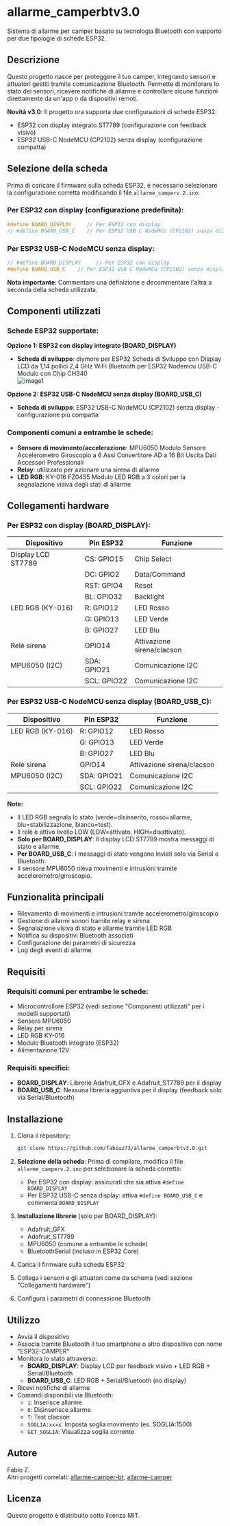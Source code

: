 # allarme_camperbtv3.0

Sistema di allarme per camper basato su tecnologia Bluetooth con supporto per due tipologie di schede ESP32.

## Descrizione

Questo progetto nasce per proteggere il tuo camper, integrando sensori e attuatori gestiti tramite comunicazione Bluetooth. Permette di monitorare lo stato dei sensori, ricevere notifiche di allarme e controllare alcune funzioni direttamente da un'app o da dispositivi remoti.

**Novità v3.0**: Il progetto ora supporta due configurazioni di schede ESP32:
- ESP32 con display integrato ST7789 (configurazione con feedback visivo)
- ESP32 USB-C NodeMCU (CP2102) senza display (configurazione compatta)

## Selezione della scheda

Prima di caricare il firmware sulla scheda ESP32, è necessario selezionare la configurazione corretta modificando il file `allarme_camperv.2.ino`:

### Per ESP32 con display (configurazione predefinita):
```cpp
#define BOARD_DISPLAY     // Per ESP32 con display
// #define BOARD_USB_C    // Per ESP32 USB C NodeMCU (CP2102) senza display
```

### Per ESP32 USB-C NodeMCU senza display:
```cpp
// #define BOARD_DISPLAY     // Per ESP32 con display
#define BOARD_USB_C    // Per ESP32 USB C NodeMCU (CP2102) senza display
```

**Nota importante**: Commentare una definizione e decommentare l'altra a seconda della scheda utilizzata.

## Componenti utilizzati

### Schede ESP32 supportate:

**Opzione 1: ESP32 con display integrato (BOARD_DISPLAY)**
- **Scheda di sviluppo**: diymore per ESP32 Scheda di Sviluppo con Display LCD da 1,14 pollici 2,4 GHz WiFi Bluetooth per ESP32 Nodemcu USB-C Modulo con Chip CH340  
  ![image1](image1)

**Opzione 2: ESP32 USB-C NodeMCU senza display (BOARD_USB_C)**  
- **Scheda di sviluppo**: ESP32 USB-C NodeMCU (CP2102) senza display - configurazione più compatta

### Componenti comuni a entrambe le schede:
- **Sensore di movimento/accelerazione**: MPU6050 Modulo Sensore Accelerometro Giroscopio a 6 Assi Convertitore AD a 16 Bit Uscita Dati Accessori Professionali
- **Relay**: utilizzato per azionare una sirena di allarme
- **LED RGB**: KY-016 FZ0455 Modulo LED RGB a 3 colori per la segnalazione visiva degli stati di allarme

## Collegamenti hardware

### Per ESP32 con display (BOARD_DISPLAY):

| Dispositivo                | Pin ESP32           | Funzione                      |
|----------------------------|---------------------|-------------------------------|
| Display LCD ST7789         | CS: GPIO15          | Chip Select                   |
|                            | DC: GPIO2           | Data/Command                  |
|                            | RST: GPIO4          | Reset                         |
|                            | BL: GPIO32          | Backlight                     |
| LED RGB (KY-016)           | R: GPIO12           | LED Rosso                     |
|                            | G: GPIO13           | LED Verde                     |
|                            | B: GPIO27           | LED Blu                       |
| Relè sirena                | GPIO14              | Attivazione sirena/clacson    |
| MPU6050 (I2C)              | SDA: GPIO21         | Comunicazione I2C             |
|                            | SCL: GPIO22         | Comunicazione I2C             |

### Per ESP32 USB-C NodeMCU senza display (BOARD_USB_C):

| Dispositivo                | Pin ESP32           | Funzione                      |
|----------------------------|---------------------|-------------------------------|
| LED RGB (KY-016)           | R: GPIO12           | LED Rosso                     |
|                            | G: GPIO13           | LED Verde                     |
|                            | B: GPIO27           | LED Blu                       |
| Relè sirena                | GPIO14              | Attivazione sirena/clacson    |
| MPU6050 (I2C)              | SDA: GPIO21         | Comunicazione I2C             |
|                            | SCL: GPIO22         | Comunicazione I2C             |

**Note:**
- Il LED RGB segnala lo stato (verde=disinserito, rosso=allarme, blu=stabilizzazione, bianco=test).
- Il relè è attivo livello LOW (LOW=attivato, HIGH=disattivato).
- **Solo per BOARD_DISPLAY**: Il display LCD ST7789 mostra messaggi di stato e allarme.
- **Per BOARD_USB_C**: I messaggi di stato vengono inviati solo via Serial e Bluetooth.
- Il sensore MPU6050 rileva movimenti e intrusioni tramite accelerometro/giroscopio.

## Funzionalità principali

- Rilevamento di movimenti e intrusioni tramite accelerometro/giroscopio
- Gestione di allarmi sonori tramite relay e sirena
- Segnalazione visiva di stato e allarme tramite LED RGB
- Notifica su dispositivi Bluetooth associati
- Configurazione dei parametri di sicurezza
- Log degli eventi di allarme

## Requisiti

### Requisiti comuni per entrambe le schede:
- Microcontrollore ESP32 (vedi sezione "Componenti utilizzati" per i modelli supportati)
- Sensore MPU6050
- Relay per sirena
- LED RGB KY-016
- Modulo Bluetooth integrato (ESP32)
- Alimentazione 12V

### Requisiti specifici:
- **BOARD_DISPLAY**: Librerie Adafruit_GFX e Adafruit_ST7789 per il display
- **BOARD_USB_C**: Nessuna libreria aggiuntiva per il display (feedback solo via Serial/Bluetooth)

## Installazione

1. Clona il repository:
   ```bash
   git clone https://github.com/fabiuz73/allarme_camperbtv3.0.git
   ```

2. **Selezione della scheda**: Prima di compilare, modifica il file `allarme_camperv.2.ino` per selezionare la scheda corretta:
   - Per ESP32 con display: assicurati che sia attiva `#define BOARD_DISPLAY`
   - Per ESP32 USB-C senza display: attiva `#define BOARD_USB_C` e commenta `BOARD_DISPLAY`

3. **Installazione librerie** (solo per BOARD_DISPLAY):
   - Adafruit_GFX
   - Adafruit_ST7789
   - MPU6050 (comune a entrambe le schede)
   - BluetoothSerial (incluso in ESP32 Core)

4. Carica il firmware sulla scheda ESP32

5. Collega i sensori e gli attuatori come da schema (vedi sezione "Collegamenti hardware")

6. Configura i parametri di connessione Bluetooth

## Utilizzo

- Avvia il dispositivo
- Associa tramite Bluetooth il tuo smartphone o altro dispositivo con nome "ESP32-CAMPER"
- Monitora lo stato attraverso:
  - **BOARD_DISPLAY**: Display LCD per feedback visivo + LED RGB + Serial/Bluetooth
  - **BOARD_USB_C**: LED RGB + Serial/Bluetooth (no display)
- Ricevi notifiche di allarme
- Comandi disponibili via Bluetooth:
  - `1`: Inserisce allarme
  - `0`: Disinserisce allarme  
  - `T`: Test clacson
  - `SOGLIA:xxxx`: Imposta soglia movimento (es. SOGLIA:1500)
  - `GET_SOGLIA`: Visualizza soglia corrente

## Autore

Fabio Z.  
Altri progetti correlati: [allarme-camper-bt](https://github.com/fabiuz73/allarme-camper-bt), [allarme-camper](https://github.com/fabiuz73/allarme-camper)

## Licenza

Questo progetto è distribuito sotto licenza MIT.

